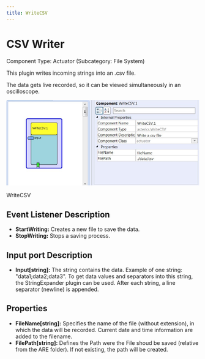 ```yaml
---
title: WriteCSV
---
```


# CSV Writer

Component Type: Actuator (Subcategory: File System)

This plugin writes incoming strings into an .csv file.

The data gets live recorded, so it can be viewed simultaneously in an oscilloscope.

![Screenshot: WriteCSV plugin](./img/WriteCSV.png "Screenshot: WriteCSV plugin")

WriteCSV

## Event Listener Description

- **StartWriting:** Creates a new file to save the data.
- **StopWriting:** Stops a saving process.

## Input port Description

- **Input\[string\]:** The string contains the data. Example of one string: "data1;data2;data3". To get data values and separators into this string, the StringExpander plugin can be used. After each string, a line separator (newline) is appended.

## Properties

- **FileName\[string\]:** Specifies the name of the file (without extension), in which the data will be recorded. Current date and time information are added to the filename.
- **FilePath\[string\]:** Defines the Path were the File shoud be saved (relative from the ARE folder). If not existing, the path will be created.
